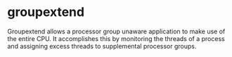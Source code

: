 # groupextend
Groupextend allows a processor group unaware application to make use of the entire CPU. It accomplishes this by monitoring the threads of a process and assigning excess threads to supplemental processor groups.